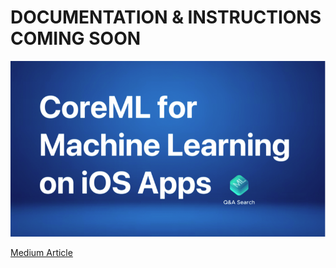 # DOCUMENTATION & INSTRUCTIONS COMING SOON

![Medium Article](https://github.com/djtoler/CoreML_For_Vector_Embeddings/blob/main/CoreML001.png)


[Medium Article](https://medium.com/@djinthecloud/machine-learning-on-ios-devices-how-to-build-intelligent-search-features-for-iphone-tablet-apps-1c836f1bd82c)
